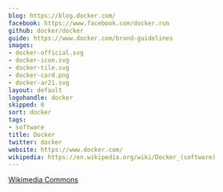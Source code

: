 ```yaml
---
blog: https://blog.docker.com/
facebook: https://www.facebook.com/docker.run
github: docker/docker
guide: https://www.docker.com/brand-guidelines
images:
- docker-official.svg
- docker-icon.svg
- docker-tile.svg
- docker-card.png
- docker-ar21.svg
layout: default
logohandle: docker
skipped: 0
sort: docker
tags:
- software
title: Docker
twitter: docker
website: https://www.docker.com/
wikipedia: https://en.wikipedia.org/wiki/Docker_(software)
---
```


[Wikimedia Commons](https://commons.wikimedia.org/wiki/File:Docker_(container_engine)_logo.svg)
